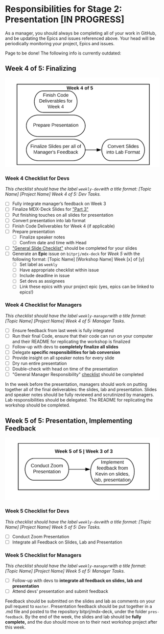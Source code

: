 # Responsibilities for Stage 2: Presentation \[IN PROGRESS\]

As a manager, you should always be completing all of your work in GitHub, and be updating the Epics and issues referenced above. Your head will be periodically monitoring your project, Epics and issues.

Page to be done! The following info is currently outdated:

## Week 4 of 5: Finalizing

![](../../../../.gitbook/assets/workshop-flowchart-page-9.png)

### Week 4 Checklist for Devs

_This checklist should have the label `weekly-dev`with a title format: \[Topic Name\] \[Project Name\] Week 4 of 5: Dev Tasks._

* [ ] Fully integrate manager’s feedback on Week 3
* [ ] Finalize MDX-Deck Slides for ["Part 3"](../workshop-blog-stage-1.md#part-three-interactive-tutorial-additional-concepts)
* [ ] Put finishing touches on all slides for presentation
* [ ] Convert presentation into lab format
* [ ] Finish Code Deliverables for Week 4 \(if applicable\)
* [ ] Prepare presentation
  * [ ] Finalize speaker notes
  * [ ] Confirm date and time with Head
* [ ] ["General Slide Checklist"](../#general-slide-checklist) should be completed for your slides
* [ ] Generate an **Epic** issue on `bitprj/mdx-deck` for _Week 5_ with the following format: \[Topic Name\] \[Workshop Name\] Week \[x\] of \[y\]
  * [ ] Set label as `weekly`
  * [ ] Have appropriate checklist within issue
  * [ ] Include deadline in issue
  * [ ] Set devs as assignees
  * [ ] Link these epics with your project epic \(yes, epics can be linked to epics!\)

### Week 4 Checklist for Managers

_This checklist should have the label `weekly-manager`with a title format: \[Topic Name\] \[Project Name\] Week 4 of 5: Manager Tasks._

* [ ] Ensure feedback from last week is fully integrated
* [ ] Run their final Code, ensure that their code can run on your computer and their README for replicating the workshop is finalized
* [ ] Follow-up with devs to **completely finalize all slides**
* [ ] Delegate **specific responsibilities for lab conversion**
* [ ] Provide insight on all speaker notes for every slide
* [ ] Dry run entire presentation 
* [ ] Double-check with head on time of the presentation
* [ ] "General Manager Responsibility" [checklist](https://app.gitbook.com/@bit-project/s/bit-project/~/drafts/-M5PVZ6mkgGEo9LUB4KK/teams/developer-relations/future-workshop-plan/managers-responsibilities#general-weekly-responsibilities-for-managers) should be completed

In the week before the presentation, managers should work on putting together all of the final deliverables: the slides, lab and presentation. Slides and speaker notes should be fully reviewed and scrutinized by managers. Lab responsibilities should be delegated. The README for replicating the workshop should be completed.

## Week 5 of 5: Presentation, Implementing Feedback

![](../../../../.gitbook/assets/workshop-flowchart-page-5.png)

### Week 5 Checklist for Devs

_This checklist should have the label `weekly-dev`with a title format: \[Topic Name\] \[Project Name\] Week 5 of 5: Dev Tasks._

* [ ] Conduct Zoom Presentation
* [ ] Integrate all Feedback on Slides, Lab and Presentation

### Week 5 Checklist for Managers

_This checklist should have the label `weekly-manager`with a title format: \[Topic Name\] \[Project Name\] Week 5 of 5: Manager Tasks._

* [ ] Follow-up with devs to **integrate all feedback on slides, lab and presentation**
* [ ] Attend devs' presentation and submit feedback

Feedback should be submitted on the slides and lab as comments on your pull request to `master`. Presentation feedback should be put together in a .md file and posted to the repository bitprj/mdx-deck, under the folder `pres-feedback`. By the end of the week, the slides and lab should be **fully complete,** and the duo should move on to their next workshop project after this week.

